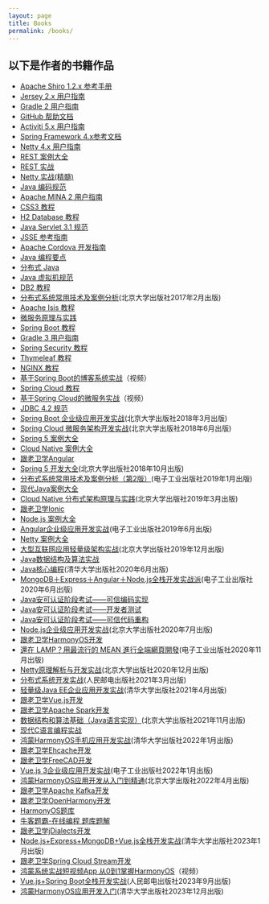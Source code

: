```yaml
---
layout: page
title: Books
permalink: /books/
---
```


## 以下是作者的书籍作品

* [Apache Shiro 1.2.x 参考手册](https:///waylau.com/apache-shiro-1.2.x-reference/)
* [Jersey 2.x 用户指南](https://github.com/waylau/Jersey-2.x-User-Guide)
* [Gradle 2 用户指南](https://github.com/waylau/Gradle-2-User-Guide)
* [GitHub 帮助文档](https://github.com/waylau/github-help)
* [Activiti 5.x 用户指南](https://github.com/waylau/activiti-5.x-user-guide)
* [Spring Framework 4.x参考文档](https://github.com/waylau/spring-framework-4-reference)
* [Netty 4.x 用户指南](https:///waylau.com/netty-4-user-guide/)
* [REST 案例大全](https://github.com/waylau/RestDemo)
* [REST 实战](https://github.com/waylau/rest-in-action)
* [Netty 实战(精髓)](https:///waylau.com/essential-netty-in-action)
* [Java 编码规范](https://github.com/waylau/java-code-conventions/)
* [Apache MINA 2 用户指南](https://github.com/waylau/apache-mina-2.x-user-guide)
* [CSS3 教程](https://github.com/waylau/css3-tutorial)
* [H2 Database 教程](https://github.com/waylau/h2-database-doc)
* [Java Servlet 3.1 规范](https://github.com/waylau/servlet-3.1-specification)
* [JSSE 参考指南](https://github.com/waylau/jsse-reference-guide)
* [Apache Cordova 开发指南](https://github.com/waylau/cordova-dev-guide) 
* [Java 编程要点](https://github.com/waylau/essential-java) 
* [分布式 Java](https://github.com/waylau/distributed-java)
* [Java 虚拟机规范](https://github.com/waylau/java-virtual-machine-specification) 
* [DB2 教程](https://github.com/waylau/db2-tutorial)
* [分布式系统常用技术及案例分析](https://github.com/waylau/distributed-systems-technologies-and-cases-analysis/tree/1.0.x)(北京大学出版社2017年2月出版)
* [Apache Isis 教程](https://github.com/waylau/apache-isis-tutorial)
* [微服务原理与实践](https://github.com/waylau/microservices-principles-and-practices)
* [Spring Boot 教程](https://github.com/waylau/spring-boot-tutorial)
* [Gradle 3 用户指南](https://github.com/waylau/gradle-3-user-guide)
* [Spring Security 教程](https://github.com/waylau/spring-security-tutorial)
* [Thymeleaf 教程](https://github.com/waylau/thymeleaf-tutorial)
* [NGINX 教程](https://github.com/waylau/nginx-tutorial)
* [基于Spring Boot的博客系统实战](http://coding.imooc.com/class/125.html)（视频）
* [Spring Cloud 教程](https://github.com/waylau/spring-cloud-tutorial)
* [基于Spring Cloud的微服务实战](https://coding.imooc.com/class/177.html)（视频）
* [JDBC 4.2 规范](https://github.com/waylau/jdbc-specification)
* [Spring Boot 企业级应用开发实战](https://github.com/waylau/spring-boot-enterprise-application-development)(北京大学出版社2018年3月出版)
* [Spring Cloud 微服务架构开发实战](https://github.com/waylau/spring-cloud-microservices-development)(北京大学出版社2018年6月出版)
* [Spring 5 案例大全](https://github.com/waylau/spring-5-book)
* [Cloud Native 案例大全](https://github.com/waylau/cloud-native-book-demos)
* [跟老卫学Angular](https://github.com/waylau/angular-tutorial)
* [Spring 5 开发大全](https://github.com/waylau/spring-5-book)(北京大学出版社2018年10月出版)
* [分布式系统常用技术及案例分析（第2版）](https://github.com/waylau/distributed-systems-technologies-and-cases-analysis)(电子工业出版社2019年1月出版)
* [现代Java案例大全](https://github.com/waylau/modern-java-demos)
* [Cloud Native 分布式架构原理与实践](https://github.com/waylau/cloud-native-book-demos)(北京大学出版社2019年3月出版)
* [跟老卫学Ionic](https://github.com/waylau/ionic-framework-tutorial)
* [Node.js 案例大全](https://github.com/waylau/nodejs-book-samples)
* [Angular企业级应用开发实战](https://github.com/waylau/angular-enterprise-application-development-samples)(电子工业出版社2019年6月出版)
* [Netty 案例大全](https://github.com/waylau/netty-4-user-guide-demos/)
* [大型互联网应用轻量级架构实战](https://github.com/waylau/lite-book-demos)(北京大学出版社2019年12月出版)
* [Java数据结构及算法实战](https://github.com/waylau/java-data-structures-and-algorithms-in-action)
* [Java核心编程](https://github.com/waylau/modern-java-demos)(清华大学出版社2020年6月出版)
* [MongoDB＋Express＋Angular＋Node.js全栈开发实战派](https://github.com/waylau/mean-book-samples)(电子工业出版社2020年6月出版)
* [Java安可认证阶段考试——可信编码实现](https://github.com/waylau/java-trusted-coding-exam)
* [Java安可认证阶段考试——开发者测试](https://github.com/waylau/java-trusted-testing-exam)
* [Java安可认证阶段考试——可信代码重构](https://github.com/waylau/java-trusted-code-refactoring-exam)
* [Node.js企业级应用开发实战](https://github.com/waylau/nodejs-book-samples)(北京大学出版社2020年7月出版)
* [跟老卫学HarmonyOS开发](https://github.com/waylau/harmonyos-tutorial)
* [還在 LAMP？用最流行的 MEAN 進行全端網頁開發](https://www.tenlong.com.tw/products/9789865501624)(电子工业出版社2020年11月出版)
* [Netty原理解析与开发实战](https:///waylau.com/netty-4-user-guide/)(北京大学出版社2020年12月出版)
* [分布式系统开发实战](https://github.com/waylau/distributed-system-tutorial-samples)(人民邮电出版社2021年3月出版)
* [轻量级Java EE企业应用开发实战](https://github.com/waylau/java-ee-enterprise-development-samples)(清华大学出版社2021年4月出版)
* [跟老卫学Vue.js开发](https://github.com/waylau/vuejs-enterprise-application-development)
* [跟老卫学Apache Spark开发](https://github.com/waylau/apache-spark-tutorial)
* [数据结构和算法基础（Java语言实现）](https://github.com/waylau/java-data-structures-and-algorithms-in-action)(北京大学出版社2021年11月出版)
* [现代C语言编程实战](https://github.com/waylau/modern-c-programming)
* [鸿蒙HarmonyOS手机应用开发实战](https://waylau.com/about-harmonyos-mobile-application-development-book/)(清华大学出版社2022年1月出版)
* [跟老卫学Ehcache开发](https://github.com/waylau/ehcache-tutorial)
* [跟老卫学FreeCAD开发](https://github.com/waylau/freecad-tutorial)
* [Vue.js 3企业级应用开发实战](https://waylau.com/about-vuejs-enterprise-application-development)(电子工业出版社2022年1月出版)
* [鸿蒙HarmonyOS应用开发从入门到精通](https://waylau.com/about-harmonyos-application-development-from-zero-to-hero-book/)(北京大学出版社2022年4月出版)
* [跟老卫学Apache Kafka开发](https://github.com/waylau/apache-kafka-tutorial)
* [跟老卫学OpenHarmony开发](https://github.com/waylau/openharmony-tutorial)
* [HarmonyOS题库](https://github.com/waylau/harmonyos-exam)
* [牛客题霸-在线编程 题库题解](https://github.com/waylau/nowcoder-exam-oj)
* [跟老卫学jDialects开发](https://github.com/waylau/jdialects-tutorial)
* [Node.js+Express+MongoDB+Vue.js全栈开发实战](https://github.com/waylau/full-stack-development-with-vuejs-and-nodejs)(清华大学出版社2023年1月出版)
* [跟老卫学Spring Cloud Stream开发](https://github.com/waylau/spring-cloud-stream-tutorial/)
* [鸿蒙系统实战短视频App 从0到1掌握HarmonyOS](https://coding.imooc.com/class/674.html)（视频）
* [Vue.js+Spring Boot全栈开发实战](https://github.com/waylau/full-stack-development-with-vuejs-and-spring-boot)(人民邮电出版社2023年9月出版)
* [鸿蒙HarmonyOS应用开发入门](https://waylau.com/about-harmonyos-3-tutorial-book/)(清华大学出版社2023年12月出版)